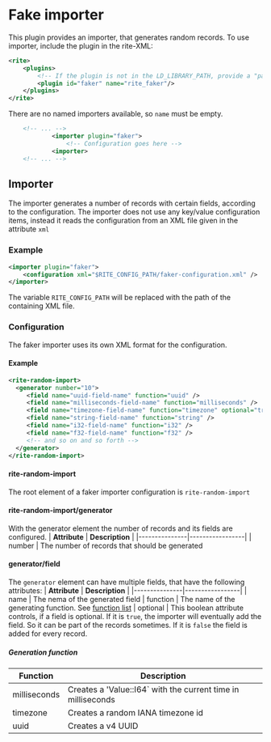 # Fake importer
This plugin provides an importer, that generates random records.
To use importer, include the plugin in the rite-XML:
```xml
<rite>
    <plugins>
        <!-- If the plugin is not in the LD_LIBRARY_PATH, provide a "path" attribute -->
        <plugin id="faker" name="rite_faker"/>
    </plugins>
</rite>
```
There are no named importers available, so `name` must be empty.
```xml
    <!-- ... -->
            <importer plugin="faker">
                <!-- Configuration goes here -->
            <importer>
    <!-- ... -->
```
## Importer
The importer generates a number of records with certain fields, according to the configuration.
The importer does not use any key/value configuration items, instead it reads the configuration from an XML file given in the attribute `xml`
### Example
```xml
<importer plugin="faker">
    <configuration xml="$RITE_CONFIG_PATH/faker-configuration.xml" />
</importer>
```
The variable `RITE_CONFIG_PATH` will be replaced with the path of the containing XML file.

### Configuration
The faker importer uses its own XML format for the configuration.
#### Example
```xml
<rite-random-import>
  <generator number="10">
     <field name="uuid-field-name" function="uuid" />
     <field name="milliseconds-field-name" function="milliseconds" />
     <field name="timezone-field-name" function="timezone" optional="true"/>
     <field name="string-field-name" function="string" />
     <field name="i32-field-name" function="i32" />
     <field name="f32-field-name" function="f32" />
     <!-- and so on and so forth -->
  </generator>
</rite-random-import>
```
#### rite-random-import
The root element of a faker importer configuration is `rite-random-import`
#### rite-random-import/generator
With the generator element the number of records and its fields are configured.
| **Attribute** | **Description** |
|---------------|-----------------|
| number | The number of records that should be generated

#### generator/field
The `generator` element can have multiple fields, that have the following attributes:
| **Attribute** | **Description** |
|---------------|-----------------|
| name | The nema of the generated field
| function | The name of the generating function. See [function list](#generation-function)
| optional | This boolean attribute controls, if a field is optional. If it is `true`, the importer will eventually add the field. So it can be part of the records sometimes. If it is `false` the field is added for every record.

##### Generation function
| **Function** | **Description** |
|---------------|-----------------|
| milliseconds | Creates a 'Value::I64` with the current time in milliseconds|
| timezone | Creates a random IANA timezone id |
| uuid | Creates a v4 UUID |

